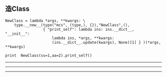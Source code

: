 
造Class
----

    NewClass = lambda *args, **kwargs: \
        type.__new__(type("mcs", (type,), {}),"NewClass",(),
                     { "print_self": lambda ins: ins.__dict__,  "__init__":
                         lambda ins, *args, **kwargs:
                         (ins.__dict__.update(kwargs), None)[1] } )(*args, **kwargs)
                         
    print  NewClass(ss=1,aa=2).print_self()                     
----



----



----
